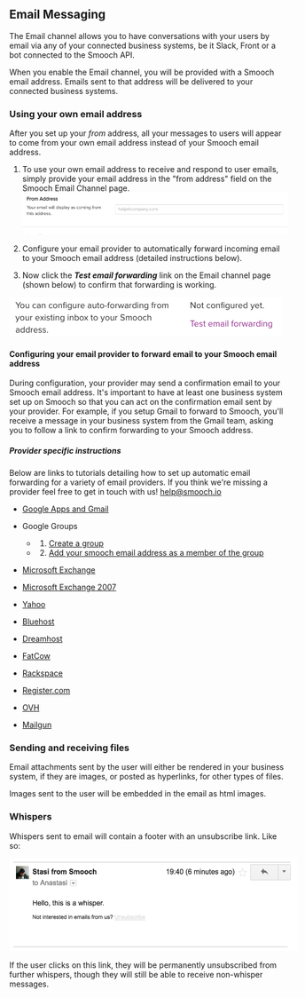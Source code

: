 ## Email Messaging

The Email channel allows you to have conversations with your users by email via any of your connected business systems, be it Slack, Front or a bot connected to the Smooch API.

When you enable the Email channel, you will be provided with a Smooch email address. Emails sent to that address will be delivered to your connected business systems.

### Using your own email address

After you set up your *from* address, all your messages to users will appear to come from your own email address instead of your Smooch email address.

1. To use your own email address to receive and respond to user emails, simply provide your email address in the "from address" field on the Smooch Email Channel page. ![input from address](/images/input_forwarding_email.png)

2. Configure your email provider to automatically forward incoming email to your Smooch email address (detailed instructions below).

3. Now click the _**Test email forwarding**_ link on the Email channel page (shown below) to confirm that forwarding is working.

![test email forwarding](/images/test_forwarding_email.png)


#### Configuring your email provider to forward email to your Smooch email address

During configuration, your provider may send a confirmation email to your Smooch email address. It's important to have at least one business system set up on Smooch so that you can act on the confirmation email sent by your provider. For example, if you setup Gmail to forward to Smooch, you'll receive a message in your business system from the Gmail team, asking you to follow a link to confirm forwarding to your Smooch address.

##### Provider specific instructions

Below are links to tutorials detailing how to set up automatic email forwarding for a variety of email providers. If you think we're missing a provider feel free to get in touch with us! <help@smooch.io>

- [Google Apps and Gmail](https://support.google.com/mail/answer/10957)

- Google Groups

    * 1. [Create a group](https://support.google.com/a/answer/33343)
    * 2. [Add your smooch email address as a member of the group](https://support.google.com/groups/answer/2465464)

- [Microsoft Exchange](https://technet.microsoft.com/en-us/library/dd351134.aspx)

- [Microsoft Exchange 2007](https://technet.microsoft.com/en-us/magazine/dd547068.aspx)

- [Yahoo](https://help.yahoo.com/kb/SLN17371.html)

- [Bluehost](https://my.bluehost.com/cgi/help/forwarders)

- [Dreamhost](http://wiki.dreamhost.com/Email_Setup)

- [FatCow](http://www.fatcow.com/knowledgebase/read_article.bml?kbid=5745)

- [Rackspace](https://support.rackspace.com/how-to/set-up-email-forwarding-on-cloud-sites/)

- [Register.com](https://forum.web.com/register/faq/)

- [OVH](http://help.ovh.co.uk/CreateEmailRedirection)

- [Mailgun](https://documentation.mailgun.com/api-routes.html#actions)

### Sending and receiving files

Email attachments sent by the user will either be rendered in your business system, if they are images, or posted as hyperlinks, for other types of files.

Images sent to the user will be embedded in the email as html images.

### Whispers

Whispers sent to email will contain a footer with an unsubscribe link. Like so:

<img src="/images/email_unsubscribe.png" alt="unsubscribe" style="max-width:520px;">

If the user clicks on this link, they will be permanently unsubscribed from further whispers, though they will still be able to receive non-whisper messages.
